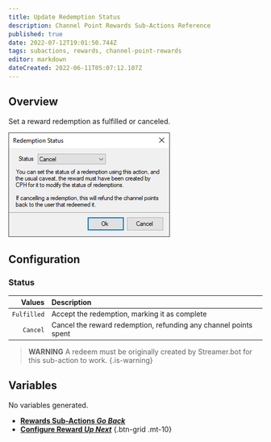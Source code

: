 ```yaml
---
title: Update Redemption Status
description: Channel Point Rewards Sub-Actions Reference
published: true
date: 2022-07-12T19:01:50.744Z
tags: subactions, rewards, channel-point-rewards
editor: markdown
dateCreated: 2022-06-11T05:07:12.107Z
---
```


## Overview
Set a reward redemption as fulfilled or canceled.

![redemption_status.png](/redemption_status.png)

## Configuration
### Status
| Values | Description |
|-------:|:------------|
|`Fulfilled`| Accept the redemption, marking it as complete
|`Cancel`| Cancel the reward redemption, refunding any channel points spent

> **WARNING**
> A redeem must be originally created by Streamer.bot for this sub-action to work.
{.is-warning}

## Variables
No variables generated.


- [<i class="mdi mdi-chevron-left"></i>**Rewards Sub-Actions *Go Back***](/en/Sub-Actions/Rewards)
- [<i class="mdi mdi-twitch text--twitch"></i>**Configure Reward *Up Next***](/en/Sub-Actions/Rewards/Configure-Reward)
{.btn-grid .mt-10}